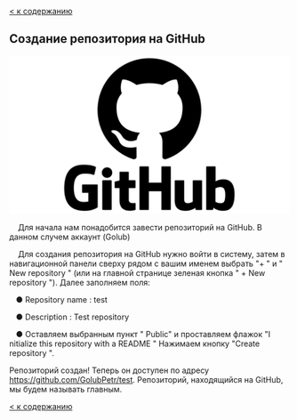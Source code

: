 [< к содержанию](./readme.md)

## Создание репозитория на GitHub

![github logo](/assets/GitHub-Logo.png)

&nbsp;
&#160;
Для начала нам
понадобится завести репозиторий на GitHub. В данном случем аккаунт (Golub)

&nbsp;
&#160;
Для создания репозитория на GitHub нужно войти в систему, затем в навигационной
панели сверху рядом с вашим именем выбрать "+ " и " New repository " (или на главной
странице зеленая кнопка " + New repository "). Далее заполняем поля:

&nbsp;
&#160;● Repository name : test

&nbsp;
&#160;● Description : Test repository

&nbsp;
&#160;● Оставляем выбранным пункт " Public" и проставляем флажок "I nitialize this repository
with a README "
Нажимаем кнопку "Create repository ". 

Репозиторий создан! Теперь он доступен по адресу
https://github.com/GolubPetr/test.
Репозиторий, находящийся на GitHub, мы будем называть главным. 

[< к содержанию](./readme.md)


